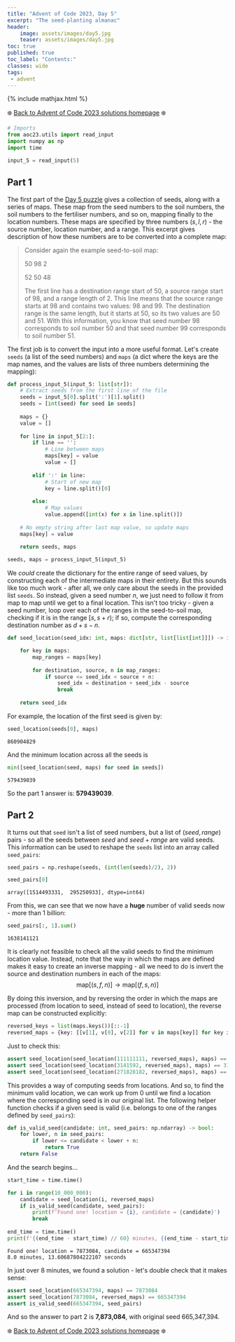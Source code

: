 ```yaml
---
title: "Advent of Code 2023, Day 5"
excerpt: "The seed-planting almanac"
header:
    image: assets/images/day5.jpg
    teaser: assets/images/day5.jpg
toc: true
published: true
toc_label: "Contents:"
classes: wide
tags:
 - advent
---
```


{% include mathjax.html %}

❄️ [Back to Advent of Code 2023 solutions homepage](../aoc23) ❄️

```python
# Imports
from aoc23.utils import read_input
import numpy as np
import time
```


```python
input_5 = read_input(5)
```

## Part 1

The first part of the [Day 5 puzzle](https://adventofcode.com/2023/day/5) gives a collection of seeds, along with a series of maps. These map from the seed numbers to the soil numbers, the soil numbers to the fertiliser numbers, and so on, mapping finally to the location numbers. These maps are specified by three numbers $(s, l, r)$ - the source number, location number, and a range. This excerpt gives description of how these numbers are to be converted into a complete map:

>Consider again the example seed-to-soil map:
>
> 50 98 2
>
> 52 50 48
>
>The first line has a destination range start of 50, a source range start of 98, and a range length of 2. This line means that the source range starts at 98 and contains two values: 98 and 99. The destination range is the same length, but it starts at 50, so its two values are 50 and 51. With this information, you know that seed number 98 corresponds to soil number 50 and that seed number 99 corresponds to soil number 51.

The first job is to convert the input into a more useful format. Let's create `seeds` (a list of the seed numbers) and `maps` (a dict where the keys are the map names, and the values are lists of three numbers determining the mapping):


```python
def process_input_5(input_5: list[str]):
    # Extract seeds from the first line of the file
    seeds = input_5[0].split(':')[1].split()
    seeds = [int(seed) for seed in seeds]
    
    maps = {}
    value = []
    
    for line in input_5[2:]:
        if line == '':
            # Line between maps
            maps[key] = value
            value = []
            
        elif ':' in line:
            # Start of new map
            key = line.split()[0]
            
        else:
            # Map values
            value.append([int(x) for x in line.split()])
    
    # No empty string after last map value, so update maps
    maps[key] = value
    
    return seeds, maps
```


```python
seeds, maps = process_input_5(input_5)
```

We _could_ create the dictionary for the entire range of seed values, by constructing each of the intermediate maps in their entirety. But this sounds like too much work - after all, we only care about the seeds in the provided list `seeds`. So instead, given a seed number $n$, we just need to follow it from map to map until we get to a final location. This isn't too tricky - given a seed number, loop over each of the ranges in the seed-to-soil map, checking if it is in the range $[s, s+r)$; if so, compute the corresponding destination number as $d+s-n$.


```python
def seed_location(seed_idx: int, maps: dict[str, list[list[int]]]) -> int:

    for key in maps:
        map_ranges = maps[key]
        
        for destination, source, n in map_ranges:
            if source <= seed_idx < source + n:
                seed_idx = destination + seed_idx - source
                break
    
    return seed_idx
```

For example, the location of the first seed is given by:


```python
seed_location(seeds[0], maps)
```




    860904829



And the minimum location across all the seeds is


```python
min([seed_location(seed, maps) for seed in seeds])
```




    579439039



So the part 1 answer is: __579439039__.

## Part 2

It turns out that `seed` isn't a list of seed numbers, but a list of $(seed, range)$ pairs - so all the seeds between $seed$ and $seed + range$ are valid seeds. This information can be used to reshape the `seeds` list into an array called `seed_pairs`:


```python
seed_pairs = np.reshape(seeds, (int(len(seeds)/2), 2))
```


```python
seed_pairs[0]
```




    array([1514493331,  295250933], dtype=int64)



From this, we can see that we now have a __huge__ number of valid seeds now - more than 1 billion:


```python
seed_pairs[:, 1].sum()
```




    1638141121



It is clearly not feasible to check all the valid seeds to find the minimum location value. Instead, note that the way in which the maps are defined makes it easy to create an inverse mapping - all we need to do is invert the source and destination numbers in each of the maps:
$$
\text{map}[(s, f, n)] \rightarrow \text{map}[(f, s, n)]
$$

By doing this inversion, and by reversing the order in which the maps are processed (from location to seed, instead of seed to location), the reverse map can be constructed explicitly:


```python
reversed_keys = list(maps.keys())[::-1]
reversed_maps = {key: [[v[1], v[0], v[2]] for v in maps[key]] for key in reversed_keys}
```

Just to check this:


```python
assert seed_location(seed_location(111111111, reversed_maps), maps) == 111111111
assert seed_location(seed_location(3141592, reversed_maps), maps) == 3141592
assert seed_location(seed_location(271828182, reversed_maps), maps) == 271828182
```

This provides a way of computing seeds from locations. And so, to find the minimum valid location, we can work up from 0 until we find a location where the corresponding seed is in our original list. The following helper function checks if a given seed is valid (i.e. belongs to one of the ranges defined by `seed_pairs`):


```python
def is_valid_seed(candidate: int, seed_pairs: np.ndarray) -> bool:
    for lower, n in seed_pairs:
        if lower <= candidate < lower + n:
            return True
    return False
```

And the search begins...


```python
start_time = time.time()

for i in range(10_000_000):
    candidate = seed_location(i, reversed_maps)
    if is_valid_seed(candidate, seed_pairs):
        print(f'Found one! location = {i}, candidate = {candidate}')
        break
        
end_time = time.time()
print(f'{(end_time - start_time) // 60} minutes, {(end_time - start_time) % 60} seconds')
```

    Found one! location = 7873084, candidate = 665347394
    8.0 minutes, 13.60687804222107 seconds
    

In just over 8 minutes, we found a solution - let's double check that it makes sense: 


```python
assert seed_location(665347394, maps) == 7873084
assert seed_location(7873084, reversed_maps) == 665347394
assert is_valid_seed(665347394, seed_pairs)
```

And so the answer to part 2 is __7,873,084__, with original seed 665,347,394.

❄️ [Back to Advent of Code 2023 solutions homepage](../aoc23) ❄️